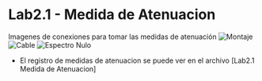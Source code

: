 # Lab2.1 - Medida de Atenuacion

Imagenes de conexiones para tomar las medidas de atenuación
![Montaje](https://user-images.githubusercontent.com/62948474/189470477-20983e6c-6fb4-43a6-a667-4034a154e479.jpeg)
![Cable](https://user-images.githubusercontent.com/62948474/189470475-1c9ce0df-dd7d-4f0c-97e7-7cb2881db982.jpeg)
![Espectro Nulo](https://user-images.githubusercontent.com/62948474/189470476-dc539e1f-53b7-41da-98d9-e5027bc741d5.jpeg)

- El registro de medidas de atenuacion se puede ver en el archivo [Lab2.1 Medida de Atenuacion][](https://docs.google.com/spreadsheets/d/1OfB0R53HXLAiDbwsXAGN28ZbYlOmxqgw/edit?usp=sharing&ouid=105066743971912905851&rtpof=true&sd=true)
